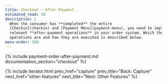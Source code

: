 ```yaml
---
title: Checkout – After Payment
estimated_read: 30
description: |
  When the consumer has **completed** the entire
  [Checkin](checkin) and [Payment Menu](payment-menu), you need to implement the
  relevant **after-payment operations** in your order system. Which these
  operations are and how they are executed is described below.
menu-order: 500
---
```


{% include payment-order-after-payment.md documentation_section="checkout" %}

{% include iterator.html prev_href="capture"
                         prev_title="Back: Capture"
                         next_href="other-features"
                         next_title="Next: Other Features" %}
